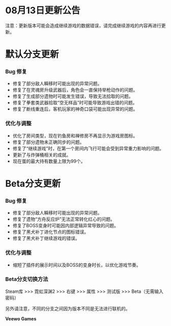 # 08月13日更新公告

注意：更新版本可能会造成继续游戏的数据错误，请完成继续游戏的内容再进行更新。

# 默认分支更新

### Bug 修复

* 修复了部分敌人瞬移时可能出现的异常问题。
* 修复了在灵魂房升级武器后，角色会一直保持举枪动作的问题。
* 修复了生成部分遗物时可能发生错误，导致无法拾取的问题。
* 修复了拳套类武器拾取“空无样品”时可能导致游戏出错的问题。
* 修复了断线重连后，客机玩家的神奇口袋可能出现异常的问题。
### 优化与调整

* 优化了房间类型，现在钓鱼房和禅修房不再显示为游戏房图标。
* 修复了部分遗物未正确同步的问题。
* 修复了“继续游戏”时，在第一个房间内飞行可能会受到异常重力影响的问题。
* 更新了与炸弹桶相关的成就。
* 现在蛋的最大持有数量上限为99个。
# Beta分支更新

### Bug 修复

* 修复了部分敌人瞬移时可能出现的异常问题。
* 修复了遗物“方舟反应炉”无法正常转化红心的问题。
* 修复了BOSS变身时可能因内部逻辑异常导致的问题。
* 修复了黑犬补丁进化节点的图标错误。
* 修复了黑犬补丁继续游戏的错误。
### 优化与调整

* 缩短了插件的展示时间以及BOSS的变身时长，以优化游戏节奏。
### Beta分支切换方法

Steam库 >>> 霓虹深渊2 >>> 右键 >>> 属性 >>> 测试版 >>> Beta（无需输入密码）

另外请注意，不同的分支之间因为版本不同是无法进行联机的。

**Veewo Games**

